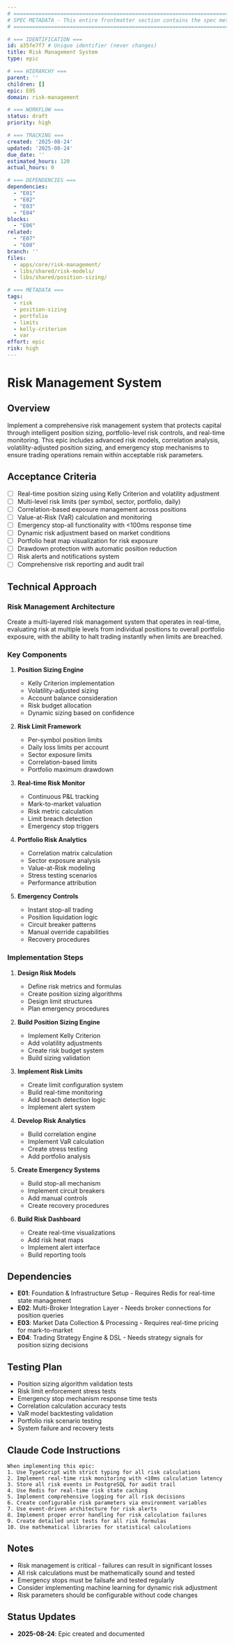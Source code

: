 ```yaml
---
# ============================================================================
# SPEC METADATA - This entire frontmatter section contains the spec metadata
# ============================================================================

# === IDENTIFICATION ===
id: a35fe7f7 # Unique identifier (never changes)
title: Risk Management System
type: epic

# === HIERARCHY ===
parent: ''
children: []
epic: E05
domain: risk-management

# === WORKFLOW ===
status: draft
priority: high

# === TRACKING ===
created: '2025-08-24'
updated: '2025-08-24'
due_date: ''
estimated_hours: 120
actual_hours: 0

# === DEPENDENCIES ===
dependencies:
  - "E01"
  - "E02"
  - "E03"
  - "E04"
blocks:
  - "E06"
related:
  - "E07"
  - "E08"
branch: ''
files:
  - apps/core/risk-management/
  - libs/shared/risk-models/
  - libs/shared/position-sizing/

# === METADATA ===
tags:
  - risk
  - position-sizing
  - portfolio
  - limits
  - kelly-criterion
  - var
effort: epic
risk: high
---
```


# Risk Management System

## Overview

Implement a comprehensive risk management system that protects capital through intelligent position sizing, portfolio-level risk controls, and real-time monitoring. This epic includes advanced risk models, correlation analysis, volatility-adjusted position sizing, and emergency stop mechanisms to ensure trading operations remain within acceptable risk parameters.

## Acceptance Criteria

- [ ] Real-time position sizing using Kelly Criterion and volatility adjustment
- [ ] Multi-level risk limits (per symbol, sector, portfolio, daily)
- [ ] Correlation-based exposure management across positions
- [ ] Value-at-Risk (VaR) calculation and monitoring
- [ ] Emergency stop-all functionality with <100ms response time
- [ ] Dynamic risk adjustment based on market conditions
- [ ] Portfolio heat map visualization for risk exposure
- [ ] Drawdown protection with automatic position reduction
- [ ] Risk alerts and notifications system
- [ ] Comprehensive risk reporting and audit trail

## Technical Approach

### Risk Management Architecture

Create a multi-layered risk management system that operates in real-time, evaluating risk at multiple levels from individual positions to overall portfolio exposure, with the ability to halt trading instantly when limits are breached.

### Key Components

1. **Position Sizing Engine**
   - Kelly Criterion implementation
   - Volatility-adjusted sizing
   - Account balance consideration
   - Risk budget allocation
   - Dynamic sizing based on confidence

2. **Risk Limit Framework**
   - Per-symbol position limits
   - Daily loss limits per account
   - Sector exposure limits
   - Correlation-based limits
   - Portfolio maximum drawdown

3. **Real-time Risk Monitor**
   - Continuous P&L tracking
   - Mark-to-market valuation
   - Risk metric calculation
   - Limit breach detection
   - Emergency stop triggers

4. **Portfolio Risk Analytics**
   - Correlation matrix calculation
   - Sector exposure analysis
   - Value-at-Risk modeling
   - Stress testing scenarios
   - Performance attribution

5. **Emergency Controls**
   - Instant stop-all trading
   - Position liquidation logic
   - Circuit breaker patterns
   - Manual override capabilities
   - Recovery procedures

### Implementation Steps

1. **Design Risk Models**
   - Define risk metrics and formulas
   - Create position sizing algorithms
   - Design limit structures
   - Plan emergency procedures

2. **Build Position Sizing Engine**
   - Implement Kelly Criterion
   - Add volatility adjustments
   - Create risk budget system
   - Build sizing validation

3. **Implement Risk Limits**
   - Create limit configuration system
   - Build real-time monitoring
   - Add breach detection logic
   - Implement alert system

4. **Develop Risk Analytics**
   - Build correlation engine
   - Implement VaR calculation
   - Create stress testing
   - Add portfolio analysis

5. **Create Emergency Systems**
   - Build stop-all mechanism
   - Implement circuit breakers
   - Add manual controls
   - Create recovery procedures

6. **Build Risk Dashboard**
   - Create real-time visualizations
   - Add risk heat maps
   - Implement alert interface
   - Build reporting tools

## Dependencies

- **E01**: Foundation & Infrastructure Setup - Requires Redis for real-time state management
- **E02**: Multi-Broker Integration Layer - Needs broker connections for position queries
- **E03**: Market Data Collection & Processing - Requires real-time pricing for mark-to-market
- **E04**: Trading Strategy Engine & DSL - Needs strategy signals for position sizing decisions

## Testing Plan

- Position sizing algorithm validation tests
- Risk limit enforcement stress tests
- Emergency stop mechanism response time tests
- Correlation calculation accuracy tests
- VaR model backtesting validation
- Portfolio risk scenario testing
- System failure and recovery tests

## Claude Code Instructions

```
When implementing this epic:
1. Use TypeScript with strict typing for all risk calculations
2. Implement real-time risk monitoring with <10ms calculation latency
3. Store all risk events in PostgreSQL for audit trail
4. Use Redis for real-time risk state caching
5. Implement comprehensive logging for all risk decisions
6. Create configurable risk parameters via environment variables
7. Use event-driven architecture for risk alerts
8. Implement proper error handling for risk calculation failures
9. Create detailed unit tests for all risk formulas
10. Use mathematical libraries for statistical calculations
```

## Notes

- Risk management is critical - failures can result in significant losses
- All risk calculations must be mathematically sound and tested
- Emergency stops must be failsafe and tested regularly
- Consider implementing machine learning for dynamic risk adjustment
- Risk parameters should be configurable without code changes

## Status Updates

- **2025-08-24**: Epic created and documented
